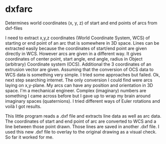 # dxfarc
Determines world coordinates (x, y, z) of start and end points of arcs from dxf-files

I need to extract x,y,z coordinates (World Coordinate System, WCS) of starting or end point of an arc that is somewhere in 3D space.
Lines can be extracted easily because the coordinates of start/end point are given directly in WCS. 
However arcs are given in a different way. It gives coordinates of center point, start angle, end angle, radius in Object (arbitrary) Coordinate system (OCS). Additional the 3 coordinates of an extrusion vector are given. 
Assuming that the conversion of OCS data to WCS data is something very simple. I tried some approaches but failed. 
Ok, next step searching internet. The only conversion I could find were arcs laying on x,y-plane. My arcs can have any position and orientation in 3D space. 
I'm a mechanical engineer. Complex (imaginary) numbers are something I came across before but I gave up to wrap my brain around imaginary spaces (quaternions). 
I tried different ways of Euler rotations and voilà I got results. 

This little program reads a .dxf file and extracts line data as well as arc data. The coordinates of start and end point of arc are converted to WCS and a line between those point drawn. Those lines are saved in another .dxf file. I used this new .dxf file to overlay to the original drawing as a visual check. So far it worked for me.  
